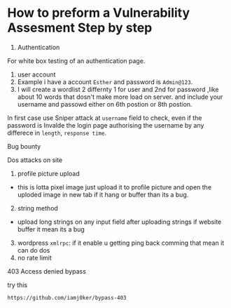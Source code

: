 # How to preform a Vulnerability Assesment Step by step

1. Authentication


For white box testing of an authentication page.

1. user account
2. Example i have a account `Esther` and password is `Admin@123`.
3. I will create a wordlist  2 differnty 1 for user and 2nd for password ,like about 10 words that dosn't make more load on server. and include your username and passowd either on 6th postion or 8th postion.

In first case use Sniper attack at `username` field to check, even if the password is Invalde the login page authorising the username by any differece in `length`, `response time`. 










Bug bounty

Dos attacks on site
1. profile picture upload
  * this is lotta pixel image just upload it to profile picture and open the uploded image in new tab if it hang or buffer than its a bug.
2. string method
  * upload long strings on any input field after uploading strings if website buffer it mean its a bug
3. wordpress `xmlrpc`: if it enable u getting ping back comming that mean it can do dos
4. no rate limit



 403 Access denied bypass

 try this
 ```
https://github.com/iamj0ker/bypass-403
```
